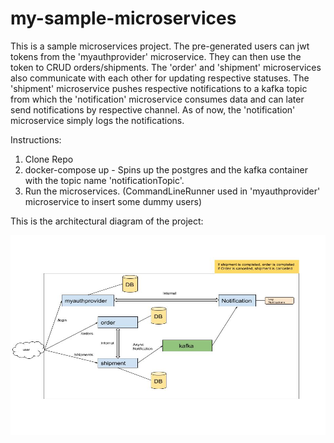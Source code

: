 # my-sample-microservices

This is a sample microservices project. The pre-generated users can jwt tokens from the 'myauthprovider' microservice. They can then use the token to CRUD orders/shipments. The 'order' and 'shipment' microservices also communicate with each other for updating respective statuses. The 'shipment' microservice pushes respective notifications to a kafka topic from which the 'notification' microservice consumes data and can later send notifications by respective channel. As of now, the 'notification' microservice simply logs the notifications.

Instructions:

1. Clone Repo
2. docker-compose up - Spins up the postgres and the kafka container with the topic name 'notificationTopic'.
3. Run the microservices. (CommandLineRunner used in 'myauthprovider' microservice to insert some dummy users)
 
This is the architectural diagram of the project:

<img src="images/project-architecture.jpeg" alt="Alt text" title="Title" width="640" height="320">
